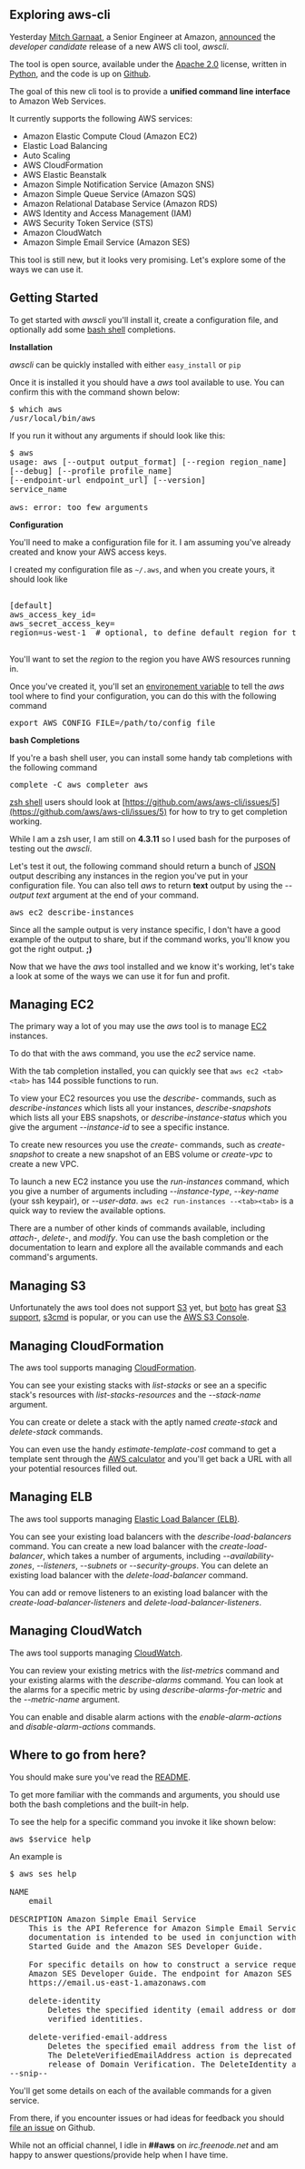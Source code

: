 Exploring aws-cli
-----------------

Yesterday [Mitch Garnaat](https://twitter.com/garnaat), a Senior Engineer at Amazon, [announced](https://twitter.com/garnaat/status/282236432028930048) the _developer candidate_ release of a new AWS cli tool, _awscli_. 

The tool is open source, available under the [Apache 2.0](http://www.apache.org/licenses/LICENSE-2.0.html) license, written in [Python](http://python.org/), and the code is up on [Github](https://github.com/aws/aws-cli).

The goal of this new cli tool is to provide a __unified command line interface__ to Amazon Web Services.

It currently supports the following AWS services:

* Amazon Elastic Compute Cloud (Amazon EC2)
* Elastic Load Balancing
* Auto Scaling
* AWS CloudFormation
* AWS Elastic Beanstalk
* Amazon Simple Notification Service (Amazon SNS)
* Amazon Simple Queue Service (Amazon SQS)
* Amazon Relational Database Service (Amazon RDS)
* AWS Identity and Access Management (IAM)
* AWS Security Token Service (STS)
* Amazon CloudWatch
* Amazon Simple Email Service (Amazon SES)

This tool is still new, but it looks very promising. Let's explore some of the ways we can use it.

Getting Started
---------------

To get started with _awscli_ you'll install it, create a configuration file, and optionally add some [bash shell](http://www.gnu.org/software/bash/manual/bashref.html) completions.

__Installation__

_awscli_ can be quickly installed with either `easy_install` or `pip`

Once it is installed it you should have a _aws_ tool 
available to use. You can confirm this with the command shown below:

<pre>
$ which aws
/usr/local/bin/aws
</pre>

If you run it without any arguments if should look like this:

<pre>
$ aws
usage: aws [--output output_format] [--region region_name]
[--debug] [--profile profile_name] 
[--endpoint-url endpoint_url] [--version]
service_name

aws: error: too few arguments
</pre>

__Configuration__

You'll need to make a configuration file for it. I am assuming you've already created and know your AWS access keys.

I created my configuration file as `~/.aws`, and when you create yours, it should look like

<pre>

[default]
aws_access_key_id=<default access key>
aws_secret_access_key=<default secret key>
region=us-west-1  # optional, to define default region for this profile

</pre>

You'll want to set the _region_ to the region you have AWS resources running in.

Once you've created it, you'll set an [environement variable](http://www.cyberciti.biz/faq/set-environment-variable-linux/) to tell the _aws_ tool where to find your configuration, you can do this with the following command

<pre>
export AWS_CONFIG_FILE=/path/to/config_file
</pre>

__bash Completions__

If you're a bash shell user, you can install some handy tab completions with the following command

<pre>
complete -C aws_completer aws
</pre>

[zsh shell]() users should look at [https://github.com/aws/aws-cli/issues/5](https://github.com/aws/aws-cli/issues/5) for how to try to get completion working. 

While I am a zsh user, I am still on __4.3.11__ so I used bash for the purposes of testing out the _awscli_.


Let's test it out, the following command should return a bunch of [JSON]() output describing any instances in the region you've put in your configuration file. You can also tell _aws_ to return __text__ output by using the _--output text_ argument at the end of your command.

<pre>
aws ec2 describe-instances
</pre>

Since all the sample output is very instance specific, I don't have a good example of the output to share, but if the command works, you'll know you got the right output. __;)__

Now that we have the _aws_ tool installed and we know it's working, let's take a look at some of the ways we can use it for fun and profit.

Managing EC2
------------

The primary way a lot of you may use the _aws_ tool is to manage [EC2](http://aws.amazon.com/ec2/) instances. 

To do that with the aws command, you use the _ec2_ service name.

With the tab completion installed, you can quickly see that `aws ec2 <tab><tab>` has 144 possible functions to run.

To view your EC2 resources you use the _describe-_ commands, such as _describe-instances_ which lists all your instances, _describe-snapshots_ which lists all your EBS snapshots, or _describe-instance-status_ which you give the argument _--instance-id_ to see a specific instance.

To create new resources you use the _create-_ commands, such as _create-snapshot_ to create a new snapshot of an EBS volume or _create-vpc_ to create a new VPC.

To launch a new EC2 instance you use the _run-instances_ command, which you give a number of arguments including _--instance-type_, _--key-name_ (your ssh keypair), or _--user-data_. `aws ec2 run-instances --<tab><tab>` is a quick way to review the available options. 

There are a number of other kinds of commands available, including _attach-_, _delete-_, and _modify_. You can use the bash completion or the documentation to learn and explore all the available commands and each command's arguments.

Managing S3
-----------

Unfortunately the aws tool does not support [S3](http://aws.amazon.com/s3/) yet, but [boto](https://github.com/boto/boto) has great [S3 support](http://boto.s3.amazonaws.com/s3_tut.html), [s3cmd](http://s3tools.org/s3cmd) is popular, or you can use the [AWS S3 Console](http://docs.aws.amazon.com/AmazonS3/latest/UG/Welcome.html).

Managing CloudFormation
-----------------------

The aws tool supports managing [CloudFormation](http://aws.amazon.com/cloudformation/).

You can see your existing stacks with _list-stacks_ or see an a specific stack's resources with _list-stacks-resources_ and the _--stack-name_ argument.

You can create or delete a stack with the aptly named _create-stack_ and _delete-stack_ commands.

You can even use the handy _estimate-template-cost_ command to get a template sent through the [AWS calculator](http://calculator.s3.amazonaws.com/calc5.html) and you'll get back a URL with all your potential resources filled out.

Managing ELB
------------

The aws tool supports managing [Elastic Load Balancer (ELB)](http://aws.amazon.com/elasticloadbalancing/).

You can see your existing load balancers with the _describe-load-balancers_ command. You can create a new load balancer with the _create-load-balancer_, which takes a number of arguments, including _--availability-zones_, _--listeners_, _--subnets_ or _--security-groups_. You can delete an existing load balancer with the _delete-load-balancer_ command.

You can add or remove listeners to an existing load balancer with the _create-load-balancer-listeners_ and _delete-load-balancer-listeners_.

Managing CloudWatch
-------------------

The aws tool supports managing [CloudWatch](http://aws.amazon.com/cloudwatch/).

You can review your existing metrics with the _list-metrics_ command and your existing alarms with the _describe-alarms_ command. You can look at the alarms for a specific metric by using _describe-alarms-for-metric_ and the _--metric-name_ argument.

You can enable and disable alarm actions with the _enable-alarm-actions_ and _disable-alarm-actions_ commands. 

Where to go from here?
----------------------

You should make sure you've read the [README](https://github.com/aws/aws-cli/blob/develop/README.md).

To get more familiar with the commands and arguments, you should use both the bash completions and the built-in help.

To see the help for a specific command you invoke it like shown below:

<pre>
aws $service help
</pre>

An example is 

<pre>
$ aws ses help

NAME
    email

DESCRIPTION Amazon Simple Email Service
    This is the API Reference for Amazon Simple Email Service (Amazon SES). This
    documentation is intended to be used in conjunction with the Amazon SES Getting
    Started Guide and the Amazon SES Developer Guide.

    For specific details on how to construct a service request, please consult the
    Amazon SES Developer Guide. The endpoint for Amazon SES is located at:
    https://email.us-east-1.amazonaws.com

    delete-identity
        Deletes the specified identity (email address or domain) from the list of
        verified identities.

    delete-verified-email-address
        Deletes the specified email address from the list of verified addresses.
        The DeleteVerifiedEmailAddress action is deprecated as of the May 15, 2012
        release of Domain Verification. The DeleteIdentity action is now preferred.
--snip--
</pre>

You'll get some details on each of the available commands for a given service.

From there, if you encounter issues or had ideas for feedback you should [file an issue](https://github.com/aws/aws-cli/issues/new) on Github.

While not an official channel, I idle in __##aws__ on _irc.freenode.net_ and am happy to answer questions/provide help when I have time.





